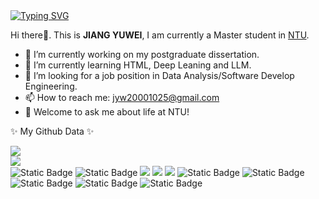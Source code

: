 <div align="left">
  <a href="https://git.io/typing-svg">
  <img src="https://readme-typing-svg.herokuapp.com?font=Fira+Code&pause=1000&width=435&lines=%E6%84%BF%E4%B9%98%E9%95%BF%E9%A3%8E%E7%A0%B4%E4%B8%87%E9%87%8C%E6%B5%AA%EF%BC%81" alt="Typing SVG" />
  </a>
</div>

Hi there👋. This is **JIANG YUWEI**, I am currently a Master student in [NTU](https://www.ntu.edu.sg/). 
- 🔭 I’m currently working on my postgraduate dissertation.
- 🌱 I’m currently learning HTML, Deep Leaning and LLM.
- 🤔 I’m looking for a job position in Data Analysis/Software Develop Engineering.
- 📫 How to reach me: jyw20001025@gmail.com
- 💬 Welcome to ask me about life at NTU!




✨ My Github Data ✨ 

<div align="left">
  <img src="https://github-readme-stats.vercel.app/api?username=jyw2000-jyw&show_icons=true&theme=transparent" /> 
</div>


<div align="left">
  <img src="https://github-readme-stats.vercel.app/api/top-langs/?username=jyw2000-jyw&layout=compact&langs_count=6&text_color=000&icon_color=fff&theme=graywhite" />
</div>

<span > 
  <img alt="Static Badge" src="https://img.shields.io/badge/Vue-%2342b883?style=flat-square&logo=Vue&logoColor=%23fff"> 
  <img alt="Static Badge" src="https://img.shields.io/badge/TypeScript-%230072b3?style=flat-square&logo=TypeScript&logoColor=%23fff"> 
  <img src="https://img.shields.io/badge/-JavaScript-F7DF1E?style=flat-square&logo=javascript&logoColor=white" /> 
  <img src="https://img.shields.io/badge/-HTML5-E34F26?style=flat-square&logo=html5&logoColor=white" /> 
  <img src="https://img.shields.io/badge/-CSS3-1572B6?style=flat-square&logo=css3" /> 
  <img alt="Static Badge" src="https://img.shields.io/badge/Webpack-%230072b3?style=flat-square&logo=webpack&logoColor=%23fff"> 
  <img alt="Static Badge" src="https://img.shields.io/badge/Vite-%239a60fe?style=flat-square&logo=vite&logoColor=%23fff"> 
  <img alt="Static Badge" src="https://img.shields.io/badge/Sass-%23c66394?style=flat-square&logo=Sass&logoColor=%23fff"> 
  <img alt="Static Badge" src="https://img.shields.io/badge/Visual_Studio_Code-007ACC?style=flat-square&logo=Visual-Studio-Code&logoColor=white"> 
  <img alt="Static Badge" src="https://img.shields.io/badge/Git-F05032?style=flat-square&logo=Git&logoColor=white">  
</span>
